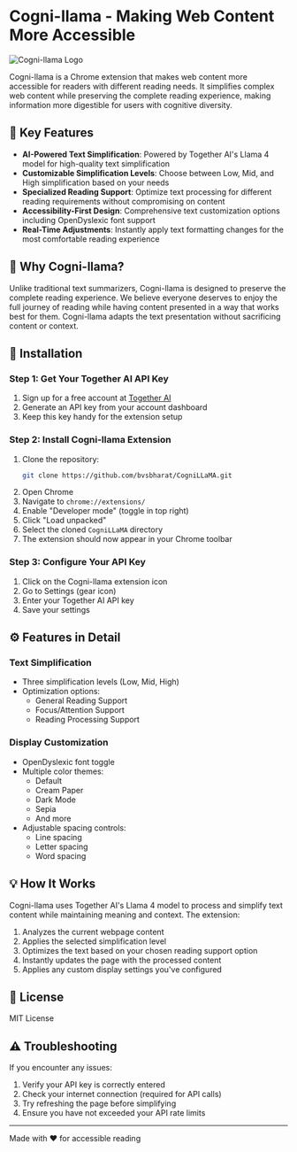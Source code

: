 # Cogni-llama - Making Web Content More Accessible

<img src="/api/placeholder/120/120" alt="Cogni-llama Logo" />

Cogni-llama is a Chrome extension that makes web content more accessible for readers with different reading needs. It simplifies complex web content while preserving the complete reading experience, making information more digestible for users with cognitive diversity.

## 🌟 Key Features

- **AI-Powered Text Simplification**: Powered by Together AI's Llama 4 model for high-quality text simplification
- **Customizable Simplification Levels**: Choose between Low, Mid, and High simplification based on your needs
- **Specialized Reading Support**: Optimize text processing for different reading requirements without compromising on content
- **Accessibility-First Design**: Comprehensive text customization options including OpenDyslexic font support
- **Real-Time Adjustments**: Instantly apply text formatting changes for the most comfortable reading experience

## 🎯 Why Cogni-llama?

Unlike traditional text summarizers, Cogni-llama is designed to preserve the complete reading experience. We believe everyone deserves to enjoy the full journey of reading while having content presented in a way that works best for them. Cogni-llama adapts the text presentation without sacrificing content or context.

## 🚀 Installation

### Step 1: Get Your Together AI API Key

1. Sign up for a free account at [Together AI](https://together.ai/)
2. Generate an API key from your account dashboard
3. Keep this key handy for the extension setup

### Step 2: Install Cogni-llama Extension

1. Clone the repository:
   ```bash
   git clone https://github.com/bvsbharat/CogniLLaMA.git
   ```
2. Open Chrome
3. Navigate to `chrome://extensions/`
4. Enable "Developer mode" (toggle in top right)
5. Click "Load unpacked"
6. Select the cloned `CogniLLaMA` directory
7. The extension should now appear in your Chrome toolbar

### Step 3: Configure Your API Key

1. Click on the Cogni-llama extension icon
2. Go to Settings (gear icon)
3. Enter your Together AI API key
4. Save your settings

## ⚙️ Features in Detail

### Text Simplification
- Three simplification levels (Low, Mid, High)
- Optimization options:
  - General Reading Support
  - Focus/Attention Support
  - Reading Processing Support

### Display Customization
- OpenDyslexic font toggle
- Multiple color themes:
  - Default
  - Cream Paper
  - Dark Mode
  - Sepia
  - And more
- Adjustable spacing controls:
  - Line spacing
  - Letter spacing
  - Word spacing

## 💡 How It Works

Cogni-llama uses Together AI's Llama 4 model to process and simplify text content while maintaining meaning and context. The extension:
1. Analyzes the current webpage content
2. Applies the selected simplification level
3. Optimizes the text based on your chosen reading support option
4. Instantly updates the page with the processed content
5. Applies any custom display settings you've configured

## 📝 License

MIT License

## ⚠️ Troubleshooting

If you encounter any issues:
1. Verify your API key is correctly entered
2. Check your internet connection (required for API calls)
3. Try refreshing the page before simplifying
4. Ensure you have not exceeded your API rate limits

---

Made with ❤️ for accessible reading